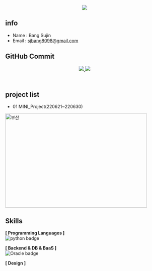 <p align='center'>
  <a href="https://github.com/sujinbang">
    <img src="https://capsule-render.vercel.app/api?type=waving&color=gradient&fontColor=FFFFFF&height=300&section=header&text=SJBANG%20Repository&fontSize=50"/>
  </a>
</p>


## info
- Name : Bang Sujin
- Email : sjbang8098@gmail.com

## GitHub Commit

<p align='center'>
  <a href="https://github.com/sujinbang">
    <img src="https://github-readme-stats.vercel.app/api?username=sujinbang&theme=synthwave&show_icons=true"/>
    <img src="https://github-readme-stats.vercel.app/api/top-langs/?username=sujinbang&theme=synthwave&layout=compact"/>
  </a>
</p>

<br/>

## project list
- 01 MINI_Project(220621~220630)
<a href="https://github.com/sujinbang/01_MINIPROJECT">
<img src="https://ifh.cc/g/w2ylV7.jpg" width="450px" height="300px" title="세븐브릿지&트레킹" alt="부산"/></a>

## Skills 
**[ Programming Languages ]**<br>
![python badge](https://img.shields.io/badge/-PYTHON-%23F7DF1E?style=flat-square&logo=Python&logoColor=white&color=3776AB)

**[ Backend & DB & BaaS ]**<br>
![Oracle badge](https://img.shields.io/badge/-Oracle-%23F7DF1E?style=flat-square&logo=Oracle&logoColor=white&color=F80000)

**[ Design ]**<br>


<!--
**sujinbang/sujinbang** is a ✨ _special_ ✨ repository because its `README.md` (this file) appears on your GitHub profile.

Here are some ideas to get you started:

- 🔭 I’m currently working on ...
- 🌱 I’m currently learning ...
- 👯 I’m looking to collaborate on ...
- 🤔 I’m looking for help with ...
- 💬 Ask me about ...
- 📫 How to reach me: ...
- 😄 Pronouns: ...
- ⚡ Fun fact: ...
-->
